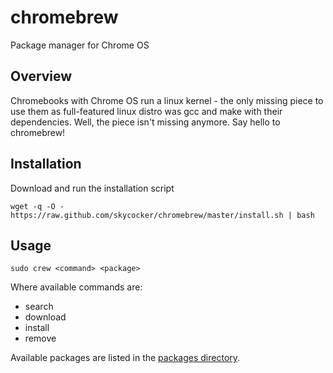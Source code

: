 chromebrew
==========

Package manager for Chrome OS

Overview
--------

Chromebooks with Chrome OS run a linux kernel - the only missing piece to use them as full-featured linux distro was gcc and make with their dependencies. Well, the piece isn't missing anymore. Say hello to chromebrew!

Installation
------------

Download and run the installation script

    wget -q -O - https://raw.github.com/skycocker/chromebrew/master/install.sh | bash

Usage
-----

    sudo crew <command> <package>

Where available commands are:
  
  * search
  * download
  * install
  * remove
  
Available packages are listed in the [packages directory](https://github.com/skycocker/chromebrew/tree/master/packages). 
